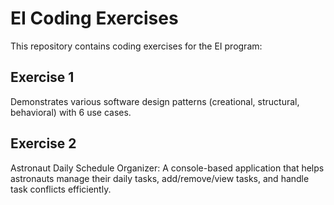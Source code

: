 # EI Coding Exercises

This repository contains coding exercises for the EI program:

## Exercise 1
Demonstrates various software design patterns (creational, structural, behavioral) with 6 use cases.

## Exercise 2
Astronaut Daily Schedule Organizer: A console-based application that helps astronauts manage their daily tasks, add/remove/view tasks, and handle task conflicts efficiently.
